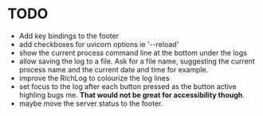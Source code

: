 # TODO

- Add key bindings to the footer
- add checkboxes for uvicorn options ie '--reload'
- show the current process command line at the bottom under the logs
- allow saving the log to a file. Ask for a file name, suggesting the current
  process name and the current date and time for example.
- improve the RichLog to colourize the log lines
- set focus to the log after each button pressed as the button active highling
  bugs me. **That would not be great for accessibility though**.
- maybe move the server status to the footer.
